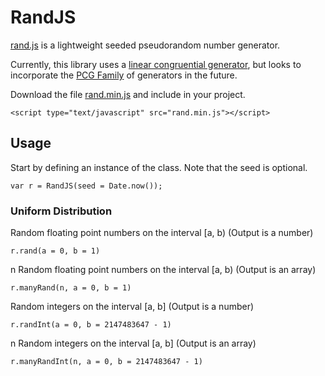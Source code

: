 # RandJS

[rand.js](https://randjs.com) is a lightweight seeded pseudorandom number generator.

Currently, this library uses a [linear congruential generator](https://en.wikipedia.org/wiki/Linear_congruential_generator), but looks to incorporate the [PCG Family](http://www.pcg-random.org) of generators in the future.

Download the file [rand.min.js](lib/rand.min.js) and include in your project.

    <script type="text/javascript" src="rand.min.js"></script>

## Usage

Start by defining an instance of the class. Note that the seed is optional.

    var r = RandJS(seed = Date.now());
    
### Uniform Distribution

Random floating point numbers on the interval [a, b) (Output is a number)

    r.rand(a = 0, b = 1)
    
n Random floating point numbers on the interval [a, b) (Output is an array)
  
    r.manyRand(n, a = 0, b = 1)
    
Random integers on the interval [a, b] (Output is a number)

    r.randInt(a = 0, b = 2147483647 - 1)
    
n Random integers on the interval [a, b] (Output is an array)

    r.manyRandInt(n, a = 0, b = 2147483647 - 1)
